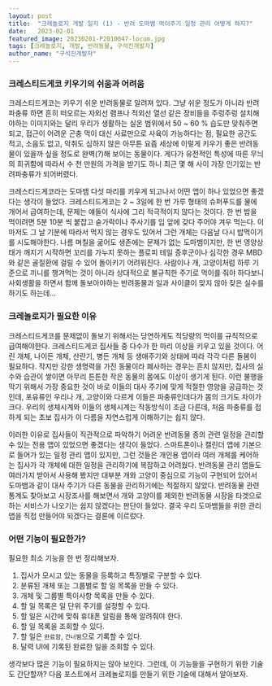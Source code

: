 ```yaml
---
layout: post
title:  "크레놀로지 개발 일지 (1) - 반려 도마뱀 먹이주기 일정 관리 어떻게 하지?"
date:   2023-02-01
featured_image: 20230201-P2010047-locum.jpg
tags: [크레놀로지, 개발, 반려동물, 구석진개발자]
author_name: "구석진개발자"
---
```


### 크레스티드게코 키우기의 쉬움과 어려움

크레스티드게코는 키우기 쉬운 반려동물로 알려져 있다. 그냥 쉬운 정도가 아니라 반려 파충류 하면 흔히 떠오르는 자외선 램프나 적외선 열선 같은 장비들을 주렁주렁 설치해야하는 이미지와는 달리 우리가 생활하는 실온 범위에서 50 ~ 60 % 습도만 맞춰주면 되고, 접근이 어려운 곤충 먹이 대신 사료만으로 사육이 가능하다는 점, 필요한 공간도 적고, 소음도 없고, 악취도 심하지 않은 아무튼 요즘 세상에 이렇게 키우기 좋은 반려동물이 있을까 싶을 정도로 완벽(?)해 보이는 동물이다. 게다가 유전적인 특성에 따른 무늬의 희귀함에 따라서 수 천 만원의 가격을 받기도 하니 최근 몇 해 사이 가장 인기있는 반려파충류가 되어버렸다. 

<!--more-->

크레스티드게코라는 도마뱀 다섯 마리를 키우게 되고나서 어떤 앱이 하나 있었으면 좋겠다는 생각이 들었다. 크레스티드게코는 2 ~ 3일에 한 번 가루 형태의 슈퍼푸드를 물에 개어서 급여하는데, 문제는 얘들이 식사에 그리 적극적이지 않다는 것이다. 한 번 밥을 먹이려면 5분 10분 씩 붙잡고 숟가락이나 주사기를 입 앞에 갖다 주어야 겨우 먹는다. 이 마저도 그 날 기분에 따라서 먹지 않는 경우도 있어서 그런 개체는 다음날 다시 밥먹이기를 시도해야한다. 나름 며칠을 굶어도 생존에는 문제가 없는 도마뱀이지만, 한 번 영양상태가 깨지기 시작하면 꼬리를 가누지 못하는 플로피 테일 증후군이나 심각한 경우 MBD와 같은 골질환에 걸릴 수 있어 돌이키기 어려워진다. 사람이나 개, 고양이처럼 하루 기준으로 끼니를 챙겨먹는 것이 아니라 상대적으로 불규칙한 주기로 먹이를 줘야 하다보니 사회생활을 하면서 함께 돌보아야하는 반려동물과 일과 사이클이 맞지 않아 잦은 실수를 하기도 하는데...

### 크레놀로지가 필요한 이유

크레스티드게코를 문제없이 돌보기 위해서는 당연하게도 적당량의 먹이를 규칙적으로 급여해야한다. 크레스티드게코 집사들 중 다수가 한 마리 이상을 키우고 있을 것이다. 어린 개체, 나이든 개체, 산란기, 병든 개체 등 생애주기와 상태에 따라 각각 다른 돌봄이 필요하다. 작지만 강한 생명력을 가진 동물이라 폐사하는 경우는 흔치 않지만, 집사의 실수와 습관이 쌓이면 아무리 튼튼한 작은 동물의 몸에도 이상이 생기게 된다. 이런 불행을 막기 위해서 가장 중요한 것이 바로 이들의 대사 주기에 맞게 적절한 영양을 공급하는 것인데, 포유류인 우리나 개, 고양이와 다르게 이들은 파충류인데다가 몸의 크기도 차이가 크다. 우리의 생체시계와 이들의 생체시계는 작동방식이 조금 다른데, 처음 파충류를 접하게 되는 초보 집사가 이 다름을 자연스럽게 이해하기는 쉽지 않다. 

이러한 이유로 집사들이 직관적으로 파악하기 어려운 반려동물 종의 관련 일정을 관리할 수 있는 전용 앱이 있었으면 좋겠다는 생각이 들었다. 스마트폰이나 캘린더 앱에 기본으로 들어가 있는 일정 관리 앱이 있지만, 그런 것들은 개인용 앱이라 여러 개체를 케어하는 집사가 각 개체에 대한 일정을 관리하기에 복잡하고 어려웠다. 반려동물 관리 앱들도 여러가지 받아서 사용해 봤지만 대부분 개와 고양이 중심으로 기능이 구현되어 있어서 도마뱀과 같이 대사 주기가 다른 동물을 관리하기에는 적절하지 않았다. 반려동물 관련 통계도 찾아보고 시장조사를 해보면서 개와 고양이를 제외한 반려동물 시장을 타겟으로 하는 서비스가 나오기는 쉽지 않겠다는 판단이 들었다. 결국 우리 도마뱀들을 위한 관리 앱을 직접 만들어야 되겠다는 결론에 이르렀다. 

### 어떤 기능이 필요한가?

필요한 최소 기능을 한 번 정리해보자.

1. 집사가 모시고 있는 동물을 등록하고 특징별로 구분할 수 있다. 
1. 분류된 개체 또는 그룹별로 할 일 목록을 만들 수 있다.
1. 개체 및 그룹별 특이사항 목록을 만들 수 있다.
1. 할 일 목록은 일 단위 주기를 설정할 수 있다.
1. 할 일은 시간에 맞춰 휴대폰 알림을 통해 알려줘야 한다.
1. 할 일 목록을 조회할 수 있다.
1. 할 일은 `완료함`, `건너뜀`으로 기록할 수 있다.
1. 달력 UI에 기록된 완료한 일을 조회할 수 있다.

생각보다 많은 기능이 필요하지는 않아 보인다. 그런데, 이 기능들을 구현하기 위한 기술도 간단할까? 다음 포스트에서 크레놀로지를 만들기 위한 기술에 대해서 알아보자.
